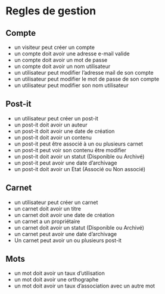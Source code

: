 # Regles de gestion

## Compte

- un visiteur peut créer un compte
- un compte doit avoir une adresse e-mail valide
- un compte doit avoir un mot de passe
- un compte doit avoir un nom utilisateur
- un utilisateur peut modifier l’adresse mail de son compte
- un utilisateur peut modifier le mot de passe de son compte
- un utilisateur peut modifier son nom utilisateur

## Post-it

- un utilisateur peut créer un post-it
- un post-it doit avoir un auteur
- un post-it doit avoir une date de création
- un post-it doit avoir un contenu
- un post-it peut être associé à un ou plusieurs carnet
- un post-it peut voir son contenu être modifier
- un post-it doit avoir un statut (Disponible ou Archivé)
- un post-it peut avoir une date d’archivage
- un post-it doit avoir un Etat (Associé ou Non associé)

## Carnet

- un utilisateur peut créer un carnet
- un carnet doit avoir un titre
- un carnet doit avoir une date de création
- un carnet a un propriétaire
- un carnet doit avoir un statut (Disponible ou Archivé)
- un carnet peut avoir une date d’archivage
- Un carnet peut avoir un ou plusieurs post-it

## Mots

- un mot doit avoir un taux d’utilisation
- un mot doit avoir une orthographe
- un mot doit avoir un taux d’association avec un autre mot
